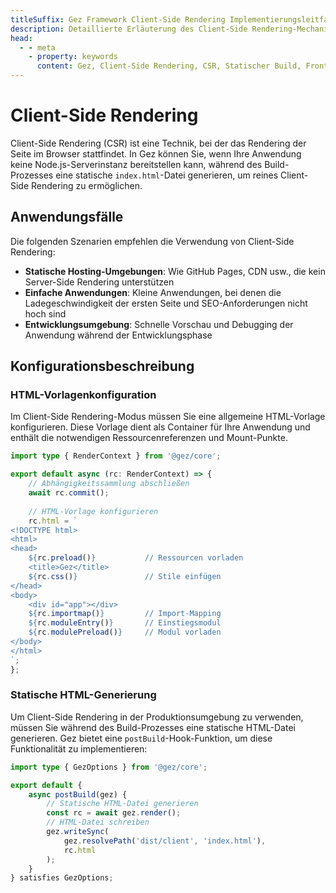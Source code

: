 ```yaml
---
titleSuffix: Gez Framework Client-Side Rendering Implementierungsleitfaden
description: Detaillierte Erläuterung des Client-Side Rendering-Mechanismus im Gez Framework, einschließlich statischer Builds, Bereitstellungsstrategien und Best Practices, um Entwicklern zu helfen, effizientes Frontend-Rendering in serverlosen Umgebungen zu realisieren.
head:
  - - meta
    - property: keywords
      content: Gez, Client-Side Rendering, CSR, Statischer Build, Frontend-Rendering, Serverlose Bereitstellung, Leistungsoptimierung
---
```


# Client-Side Rendering

Client-Side Rendering (CSR) ist eine Technik, bei der das Rendering der Seite im Browser stattfindet. In Gez können Sie, wenn Ihre Anwendung keine Node.js-Serverinstanz bereitstellen kann, während des Build-Prozesses eine statische `index.html`-Datei generieren, um reines Client-Side Rendering zu ermöglichen.

## Anwendungsfälle

Die folgenden Szenarien empfehlen die Verwendung von Client-Side Rendering:

- **Statische Hosting-Umgebungen**: Wie GitHub Pages, CDN usw., die kein Server-Side Rendering unterstützen
- **Einfache Anwendungen**: Kleine Anwendungen, bei denen die Ladegeschwindigkeit der ersten Seite und SEO-Anforderungen nicht hoch sind
- **Entwicklungsumgebung**: Schnelle Vorschau und Debugging der Anwendung während der Entwicklungsphase

## Konfigurationsbeschreibung

### HTML-Vorlagenkonfiguration

Im Client-Side Rendering-Modus müssen Sie eine allgemeine HTML-Vorlage konfigurieren. Diese Vorlage dient als Container für Ihre Anwendung und enthält die notwendigen Ressourcenreferenzen und Mount-Punkte.

```ts title="src/entry.server.ts"
import type { RenderContext } from '@gez/core';

export default async (rc: RenderContext) => {
    // Abhängigkeitssammlung abschließen
    await rc.commit();
    
    // HTML-Vorlage konfigurieren
    rc.html = `
<!DOCTYPE html>
<html>
<head>
    ${rc.preload()}           // Ressourcen vorladen
    <title>Gez</title>
    ${rc.css()}               // Stile einfügen
</head>
<body>
    <div id="app"></div>
    ${rc.importmap()}         // Import-Mapping
    ${rc.moduleEntry()}       // Einstiegsmodul
    ${rc.modulePreload()}     // Modul vorladen
</body>
</html>
`;
};
```

### Statische HTML-Generierung

Um Client-Side Rendering in der Produktionsumgebung zu verwenden, müssen Sie während des Build-Prozesses eine statische HTML-Datei generieren. Gez bietet eine `postBuild`-Hook-Funktion, um diese Funktionalität zu implementieren:

```ts title="src/entry.node.ts"
import type { GezOptions } from '@gez/core';

export default {
    async postBuild(gez) {
        // Statische HTML-Datei generieren
        const rc = await gez.render();
        // HTML-Datei schreiben
        gez.writeSync(
            gez.resolvePath('dist/client', 'index.html'),
            rc.html
        );
    }
} satisfies GezOptions;
```